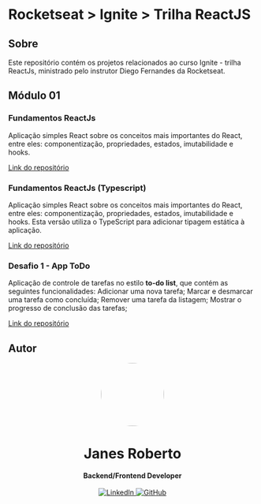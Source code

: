 # Rocketseat > Ignite > Trilha ReactJS


## Sobre

Este repositório contém os projetos relacionados ao curso Ignite - trilha ReactJs, ministrado pelo instrutor Diego Fernandes da Rocketseat.

## Módulo 01

### Fundamentos ReactJs 

Aplicação simples React sobre os conceitos mais importantes do React, entre eles: componentização, propriedades, estados, imutabilidade e hooks.

<a href="https://github.com/kadoshmt/ignite-reactjs-course/tree/main/01-fundamentos-reactjs" target="_blank">
Link do repositório
</a>

### Fundamentos ReactJs (Typescript)

Aplicação simples React sobre os conceitos mais importantes do React, entre eles: componentização, propriedades, estados, imutabilidade e hooks. Esta versão utiliza o TypeScript para adicionar tipagem estática à aplicação.

<a href="https://github.com/kadoshmt/ignite-reactjs-course/tree/main/01-fundamentos-reactjs-ts" target="_blank">
Link do repositório
</a>

### Desafio 1 - App ToDo

Aplicação de controle de tarefas no estilo **to-do list**, que contém as seguintes funcionalidades: Adicionar uma nova tarefa; Marcar e desmarcar uma tarefa como concluída; Remover uma tarefa da listagem; Mostrar o progresso de conclusão das tarefas;

<a href="https://github.com/kadoshmt/ignite-reactjs-course/tree/main/desafio-01-fundamentos-reactjs" target="_blank">
Link do repositório
</a>

## Autor

<div align="center">
<img src="https://avatars.githubusercontent.com/u/989544?v=4" width="128" style="border-radius: 50%;"/>
<h1>Janes Roberto</h1>
<strong>Backend/Frontend Developer</strong>
<br/>
<br/>

<a href="https://www.linkedin.com/in/janes-roberto-da-costa/" target="_blank">
<img alt="LinkedIn" src="https://img.shields.io/badge/linkedin-%230077B5.svg?style=for-the-badge&logo=linkedin&logoColor=white"/>
</a>

<a href="https://github.com/kadoshmt" target="_blank">
<img alt="GitHub" src="https://img.shields.io/badge/github-%23121011.svg?style=for-the-badge&logo=github&logoColor=white"/>
</a>
<br/>
<br/>
</div>